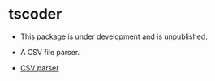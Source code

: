 # tscoder

* This package is under development and is unpublished.

* A CSV file parser.

* [CSV parser](./doc/rfc-4180-parser.md)
